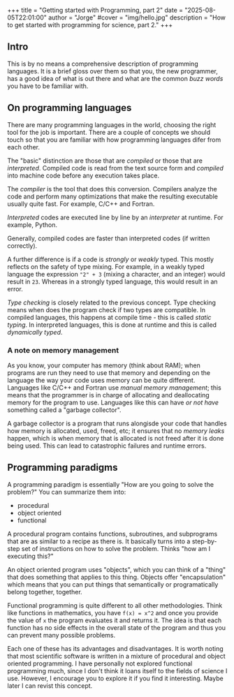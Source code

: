 +++
title = "Getting started with Programming, part 2"
date = "2025-08-05T22:01:00"
author = "Jorge"
#cover = "img/hello.jpg"
description = "How to get started with programming for science, part 2."
+++

## Intro

This is by no means a comprehensive description of programming languages. It is a brief gloss over them 
so that you, the new programmer, has a good idea of what is out there and what are the common _buzz words_
you have to be familiar with.

## On programming languages 

There are many programming languages in the world, choosing the right tool for 
the job is important. There are a couple of concepts we should touch so that you
are familiar with how programming languages difer from each other. 

The "basic" distinction are those that are *compiled* or those that are *interpreted*. Compiled code
is read from the text source form and _compiled_ into machine code before any execution takes place. 

The *compiler* is the tool that does this conversion. Compilers analyze the code and perform many
optimizations that make the resulting executable usually quite fast. For example, C/C++ and Fortran. 

_Interpreted_ codes are executed line by line by an *interpreter* at runtime. For example, Python. 

Generally, compiled codes are faster than interpreted codes (if written correctly). 

A further difference is if a code is *strongly* or *weakly* typed. This mostly reflects on the safety 
of type mixing. For example, in a weakly typed language the expression `"2" + 3` (mixing a character, and an integer)
would result in `23`. Whereas in a strongly typed language, this would result in an error. 

_Type checking_ is closely related to the previous concept. Type checking means when does the program check if 
two types are compatible. In compiled languages, this happens at compile time - this is called _static typing_. 
In interpreted languages, this is done at runtime and this is called _dynamically typed_. 

### A note on memory management 

As you know, your computer has memory (think about RAM); when programs are run they need to use that memory 
and depending on the language the way your code uses memory can be quite different. Languages like C/C++ and 
Fortran use _manual memory management_; this means that the programmer is in charge of allocating and deallocating 
memory for the program to use. Languages like this can have _or not have_ something called a "garbage collector". 

A garbage collector is a program that runs alongisde your code that handles how memory is allocated, used, freed, etc; it 
ensures that no _memory leaks_ happen, which is when memory that is allocated is not freed after it is done being 
used. This can lead to catastrophic failures and runtime errors. 

## Programming paradigms 

A programming paradigm is essentially "How are you going to solve the problem?" You can summarize them into:

- procedural 
- object oriented 
- functional 

A procedural program contains functions, subroutines, and subprograms that are as similar to a recipe as there is. It
basically turns into a step-by-step set of instructions on how to solve the problem. Thinks "how am I executing this?"

An object oriented program uses "objects", which you can think of a "thing" that does something that applies to this thing. Objects offer "encapsulation" which means that you can put things that semantically or programatically belong together, together. 

Functional programming is quite different to all other methodologies. Think like functions in mathematics, you have 
`f(x) = x^2` and once you provide the value of `x` the program evaluates it and returns it. The idea is that each 
function has no side effects in the overall state of the program and thus you can prevent many possible problems. 

Each one of these has its advantages and disadvantages. It is worth noting that most scientific software is written 
in a mixture of procedural and object oriented programming. I have personally not explored functional programming 
much, since I don't think it loans itself to the fields of science I use. However, I encourage you to explore it 
if you find it interesting. Maybe later I can revist this concept. 



